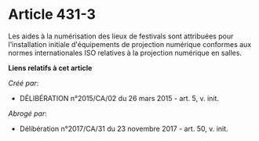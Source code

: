 # Article 431-3

Les aides à la numérisation des lieux de festivals sont attribuées pour l'installation initiale d'équipements de projection
numérique conformes aux normes internationales ISO relatives à la projection numérique en salles.

**Liens relatifs à cet article**

_Créé par_:

  - DÉLIBÉRATION n°2015/CA/02 du 26 mars 2015 - art. 5, v. init.

_Abrogé par_:

  - Délibération n°2017/CA/31 du 23 novembre 2017 - art. 50, v. init.
